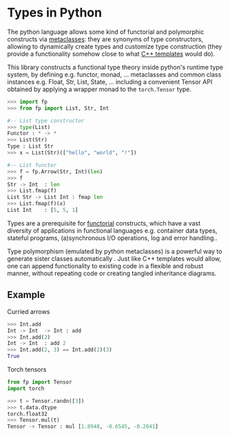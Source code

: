 # Types in Python

The python language allows some kind of functorial and polymorphic constructs via [metaclasses](https://www.python.org/dev/peps/pep-3115/): they are synonyms of type constructors, allowing to dynamically create types and customize type construction (they provide a functionality somehow close to what [C++ templates](https://www.cplusplus.com/doc/oldtutorial/templates/) would do).

This library constructs a functional type theory inside python's runtime type system, by defining e.g. functor, monad, ... metaclasses and common class instances e.g. Float, Str, List, State, ... including a convenient 
Tensor API obtained by applying a wrapper monad to the `torch.Tensor` type.

```py
>>> import fp
>>> from fp import List, Str, Int

#-- List type constructor 
>>> type(List)
Functor : * -> *
>>> List(Str)
Type : List Str
>>> x = List(Str)(["hello", "world", "!"])

#-- List functor
>>> f = fp.Arrow(Str, Int)(len)
>>> f
Str -> Int  : len
>>> List.fmap(f)
List Str -> List Int : fmap len
>>> List.fmap(f)(x)
List Int    : [5, 5, 1]
```
Types are a prerequisite for [functorial](https://en.wikipedia.org/wiki/Functor_(functional_programming)) constructs, which have a vast diversity of applications in functional languages e.g. container data types, stateful programs, (a)synchronous I/O operations, log and error handling..

Type polymorphism (emulated by python metaclasses) is a powerful way to generate sister classes automatically . Just like C++ templates would allow, one can append functionality to 
existing code in a flexible and robust manner, without repeating code or creating tangled inheritance diagrams. 

## Example

Curried arrows
```py
>>> Int.add
Int -> Int  -> Int : add
>>> Int.add(2)
Int -> Int  : add 2
>>> Int.add(2, 3) == Int.add(2)(3)
True
```
Torch tensors
```py
from fp import Tensor
import torch

>>> t = Tensor.randn([3])
>>> t.data.dtype
torch.float32
>>> Tensor.mul(t)
Tensor -> Tensor : mul [1.8948, -0.6545, -0.2041]
```
